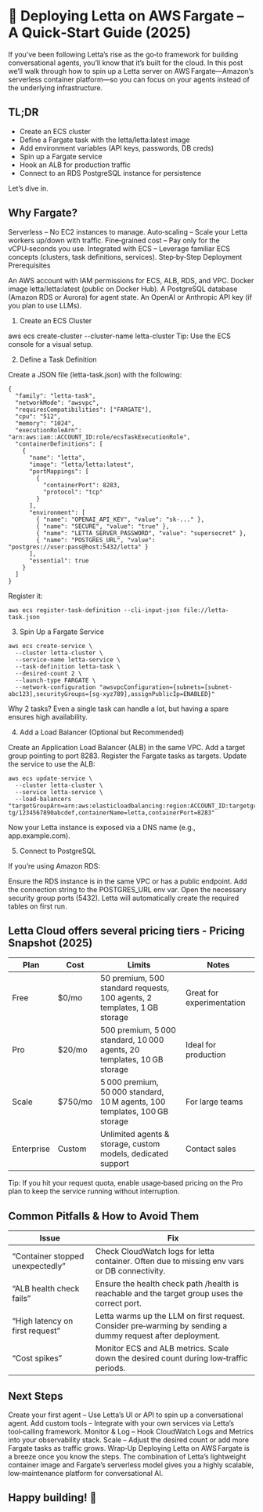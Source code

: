 # 🚀 Deploying Letta on AWS Fargate – A Quick‑Start Guide (2025)

If you’ve been following Letta’s rise as the go‑to framework for building conversational agents, you’ll know that it’s built for the cloud. In this post we’ll walk through how to spin up a Letta server on AWS Fargate—Amazon’s serverless container platform—so you can focus on your agents instead of the underlying infrastructure.

## TL;DR

* Create an ECS cluster
* Define a Fargate task with the letta/letta:latest image
* Add environment variables (API keys, passwords, DB creds)
* Spin up a Fargate service
* Hook an ALB for production traffic
* Connect to an RDS PostgreSQL instance for persistence

Let’s dive in.

## Why Fargate?
Serverless – No EC2 instances to manage.
Auto‑scaling – Scale your Letta workers up/down with traffic.
Fine‑grained cost – Pay only for the vCPU‑seconds you use.
Integrated with ECS – Leverage familiar ECS concepts (clusters, task definitions, services).
Step‑by‑Step Deployment
Prerequisites

An AWS account with IAM permissions for ECS, ALB, RDS, and VPC.
Docker image letta/letta:latest (public on Docker Hub).
A PostgreSQL database (Amazon RDS or Aurora) for agent state.
An OpenAI or Anthropic API key (if you plan to use LLMs).

1. Create an ECS Cluster

aws ecs create-cluster --cluster-name letta-cluster
Tip: Use the ECS console for a visual setup.

2. Define a Task Definition

Create a JSON file (letta-task.json) with the following:

```
{
  "family": "letta-task",
  "networkMode": "awsvpc",
  "requiresCompatibilities": ["FARGATE"],
  "cpu": "512",
  "memory": "1024",
  "executionRoleArn": "arn:aws:iam::ACCOUNT_ID:role/ecsTaskExecutionRole",
  "containerDefinitions": [
    {
      "name": "letta",
      "image": "letta/letta:latest",
      "portMappings": [
        {
          "containerPort": 8283,
          "protocol": "tcp"
        }
      ],
      "environment": [
        { "name": "OPENAI_API_KEY", "value": "sk-..." },
        { "name": "SECURE", "value": "true" },
        { "name": "LETTA_SERVER_PASSWORD", "value": "supersecret" },
        { "name": "POSTGRES_URL", "value": "postgres://user:pass@host:5432/letta" }
      ],
      "essential": true
    }
  ]
}
```

Register it:

`aws ecs register-task-definition --cli-input-json file://letta-task.json`

3. Spin Up a Fargate Service

```
aws ecs create-service \
  --cluster letta-cluster \
  --service-name letta-service \
  --task-definition letta-task \
  --desired-count 2 \
  --launch-type FARGATE \
  --network-configuration "awsvpcConfiguration={subnets=[subnet-abc123],securityGroups=[sg-xyz789],assignPublicIp=ENABLED}"
```

Why 2 tasks? Even a single task can handle a lot, but having a spare ensures high availability.

4. Add a Load Balancer (Optional but Recommended)

Create an Application Load Balancer (ALB) in the same VPC.
Add a target group pointing to port 8283.
Register the Fargate tasks as targets.
Update the service to use the ALB:

```
aws ecs update-service \
  --cluster letta-cluster \
  --service letta-service \
  --load-balancers "targetGroupArn=arn:aws:elasticloadbalancing:region:ACCOUNT_ID:targetgroup/letta-tg/1234567890abcdef,containerName=letta,containerPort=8283"
```

Now your Letta instance is exposed via a DNS name (e.g., app.example.com).

5. Connect to PostgreSQL

If you’re using Amazon RDS:

Ensure the RDS instance is in the same VPC or has a public endpoint.
Add the connection string to the POSTGRES_URL env var.
Open the necessary security group ports (5432).
Letta will automatically create the required tables on first run.

## Letta Cloud offers several pricing tiers - Pricing Snapshot (2025)
| Plan       | Cost      | Limits                                                | Notes                                      |
|------------|-----------|-------------------------------------------------------|--------------------------------------------|
| Free      | $0/mo    | 50 premium, 500 standard requests, 100 agents, 2 templates, 1 GB storage | Great for experimentation                  |
| Pro       | $20/mo   | 500 premium, 5 000 standard, 10 000 agents, 20 templates, 10 GB storage | Ideal for production                       |
| Scale     | $750/mo  | 5 000 premium, 50 000 standard, 10 M agents, 100 templates, 100 GB storage | For large teams                            |
| Enterprise | Custom   | Unlimited agents & storage, custom models, dedicated support | Contact sales                              | 

Tip: If you hit your request quota, enable usage‑based pricing on the Pro plan to keep the service running without interruption.

## Common Pitfalls & How to Avoid Them

| Issue                                   | Fix                                                                                       |
|-----------------------------------------|------------------------------------------------------------------------------------------|
| “Container stopped unexpectedly”       | Check CloudWatch logs for letta container. Often due to missing env vars or DB connectivity. |
| “ALB health check fails”               | Ensure the health check path /health is reachable and the target group uses the correct port. |
| “High latency on first request”       | Letta warms up the LLM on first request. Consider pre‑warming by sending a dummy request after deployment. |
| “Cost spikes”                          | Monitor ECS and ALB metrics. Scale down the desired count during low‑traffic periods.   |    

## Next Steps

Create your first agent – Use Letta’s UI or API to spin up a conversational agent.
Add custom tools – Integrate with your own services via Letta’s tool‑calling framework.
Monitor & Log – Hook CloudWatch Logs and Metrics into your observability stack.
Scale – Adjust the desired count or add more Fargate tasks as traffic grows.
Wrap‑Up
Deploying Letta on AWS Fargate is a breeze once you know the steps. The combination of Letta’s lightweight container image and Fargate’s serverless model gives you a highly scalable, low‑maintenance platform for conversational AI.

## Happy building! 🚀

